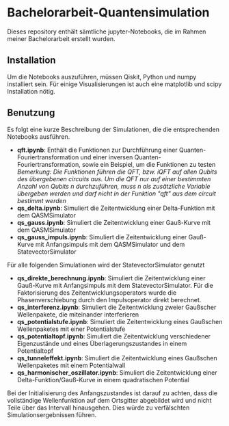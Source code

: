 # Bachelorarbeit-Quantensimulation

Dieses repository enthält sämtliche jupyter-Notebooks, die im Rahmen meiner Bachelorarbeit erstellt wurden.

## Installation

Um die Notebooks auszuführen, müssen Qiskit, Python und numpy installiert sein. Für einige Visualisierungen ist auch eine matplotlib und scipy Installation nötig.

## Benutzung

Es folgt eine kurze Beschreibung der Simulationen, die die entsprechenden Notebooks ausführen.

 - **qft.ipynb**: Enthält die Funktionen zur Durchführung einer Quanten-Fouriertransformation und einer inversen Quanten-Fouriertransformation, sowie ein Beispiel, um die Funktionen zu testen 
*Bemerkung: Die Funktionen führen die QFT, bzw. iQFT auf allen Qubits des übergebenen circuits aus. Um die QFT nur auf einer bestimmten Anzahl von Qubits n durchzuführen, muss n als zusätzliche Variable übergeben werden und darf nicht in der Funktion "qft" aus dem circuit bestimmt werden*
- **qs_delta.ipynb**: Simuliert die Zeitentwicklung einer Delta-Funktion mit dem QASMSimulator
- **qs_gauss.ipynb**: Simuliert die Zeitentwicklung einer Gauß-Kurve mit dem QASMSimulator
- **qs_gauss_impuls.ipynb**: Simuliert die Zeitentwicklung einer Gauß-Kurve mit Anfangsimpuls mit dem QASMSimulator und dem StatevectorSimulator



 Für alle folgenden Simulationen wird der StatevectorSimulator genutzt
- **qs_direkte_berechnung.ipynb**: Simuliert die Zeitentwicklung einer Gauß-Kurve mit Anfangsimpuls mit dem StatevectorSimulator. Für die Faktorisierung des Zeitentwicklungsoperators wurde die Phasenverschiebung durch den Impulsoperator direkt berechnet.
- **qs_interferenz.ipynb**: Simuliert die Zeitentwicklung zweier Gaußscher Wellenpakete, die miteinander interferieren
- **qs_potentialstufe.ipynb**: Simuliert die Zeitentwicklung eines Gaußschen Wellenpaketes mit einer Potentialstufe
- **qs_potentialtopf.ipynb**: Simuliert die Zeitentwicklung verschiedener Eigenzustände und eines Überlagerungszustandes in einem Potentialtopf
- **qs_tunneleffekt.ipynb**: Simuliert die Zeitentwicklung eines Gaußschen Wellenpaketes mit einem Potentialwall
- **qs_harmonischer_oszillator.ipynb**: Simuliert die Zeitentwicklung einer Delta-Funktion/Gauß-Kurve in einem quadratischen Potential


Bei der Initialisierung des Anfangszustandes ist darauf zu achten, dass die vollständige Wellenfunktion auf dem Ortsgitter abgebildet wird und nicht Teile über das Intervall hinausgehen. Dies würde zu verfälschten Simulationsergebnissen führen.
